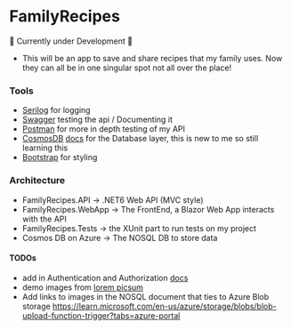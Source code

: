 ﻿# FamilyRecipes

🚧 Currently under Development 🚧

- This will be an app to save and share recipes that my family uses. Now they can all be in one singular spot not all over the place!

### Tools
- [Serilog](https://serilog.net/) for logging
- [Swagger](https://swagger.io/) testing the api / Documenting it
- [Postman](https://www.postman.com/) for more in depth testing of my API
- [CosmosDB](https://azure.microsoft.com/en-us/products/cosmos-db/) [docs](https://learn.microsoft.com/en-us/azure/cosmos-db/nosql/) for the Database layer, this is new to me so still learning this
- [Bootstrap](https://getbootstrap.com/docs/5.0/getting-started/introduction/) for styling

### Architecture
- FamilyRecipes.API -> .NET6 Web API (MVC style)
- FamilyRecipes.WebApp -> The FrontEnd, a Blazor Web App interacts with the API
- FamilyRecipes.Tests -> the XUnit part to run tests on my project
- Cosmos DB on Azure -> The NOSQL DB to store data

#### TODOs
- add in Authentication and Authorization [docs](https://learn.microsoft.com/en-us/aspnet/core/blazor/security/server/?view=aspnetcore-7.0&tabs=visual-studio)
- demo images from [lorem picsum](https://picsum.photos/)
- Add links to images in the NOSQL document that ties to Azure Blob storage
https://learn.microsoft.com/en-us/azure/storage/blobs/blob-upload-function-trigger?tabs=azure-portal